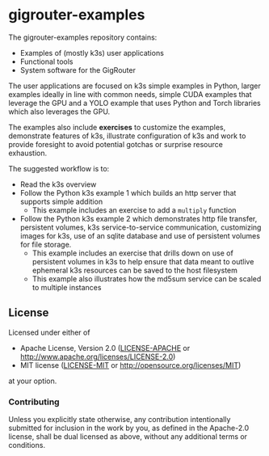 # gigrouter-examples

The gigrouter-examples repository contains:

* Examples of (mostly k3s) user applications
* Functional tools
* System software for the GigRouter

The user applications are focused on k3s simple examples in Python, larger examples ideally in line with common needs, simple CUDA examples that leverage the GPU and a YOLO example that uses Python and Torch libraries which also leverages the GPU.

The examples also include **exercises** to customize the examples, demonstrate features of k3s, illustrate configuration of k3s and work to provide foresight to avoid potential gotchas or surprise resource exhaustion.

The suggested workflow is to:
* Read the k3s overview
* Follow the Python k3s example 1 which builds an http server that supports simple addition
  * This example includes an exercise to add a `multiply` function
* Follow the Python k3s example 2 which demonstrates http file transfer, persistent volumes, k3s service-to-service communication, customizing images for k3s, use of an sqlite database and use of persistent volumes for file storage.
  * This example includes an exercise that drills down on use of persistent volumes in k3s to help ensure that data meant to outlive ephemeral k3s resources can be saved to the host filesystem
  * This example also illustrates how the md5sum service can be scaled to multiple instances

## License

Licensed under either of

 * Apache License, Version 2.0 ([LICENSE-APACHE](LICENSE-APACHE) or
   http://www.apache.org/licenses/LICENSE-2.0)
 * MIT license ([LICENSE-MIT](LICENSE-MIT) or
   http://opensource.org/licenses/MIT)

at your option.

### Contributing

Unless you explicitly state otherwise, any contribution intentionally submitted
for inclusion in the work by you, as defined in the Apache-2.0 license, shall
be dual licensed as above, without any additional terms or conditions.
